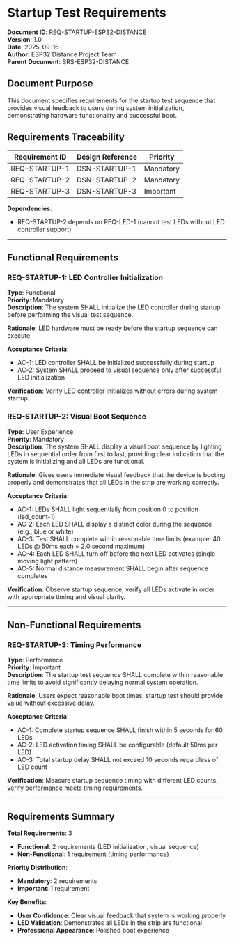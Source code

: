 # Startup Test Requirements

**Document ID**: REQ-STARTUP-ESP32-DISTANCE  
**Version**: 1.0  
**Date**: 2025-09-16  
**Author**: ESP32 Distance Project Team  
**Parent Document**: SRS-ESP32-DISTANCE  

## Document Purpose

This document specifies requirements for the startup test sequence that provides visual feedback to users during system initialization, demonstrating hardware functionality and successful boot.

## Requirements Traceability

| Requirement ID | Design Reference | Priority |
|----------------|------------------|----------|
| REQ-STARTUP-1  | DSN-STARTUP-1    | Mandatory |
| REQ-STARTUP-2  | DSN-STARTUP-2    | Mandatory |
| REQ-STARTUP-3  | DSN-STARTUP-3    | Important |

**Dependencies**:

- REQ-STARTUP-2 depends on REQ-LED-1 (cannot test LEDs without LED controller support)

---

## Functional Requirements

### REQ-STARTUP-1: LED Controller Initialization

**Type**: Functional  
**Priority**: Mandatory  
**Description**: The system SHALL initialize the LED controller during startup before performing the visual test sequence.

**Rationale**: LED hardware must be ready before the startup sequence can execute.

**Acceptance Criteria**:

- AC-1: LED controller SHALL be initialized successfully during startup
- AC-2: System SHALL proceed to visual sequence only after successful LED initialization

**Verification**: Verify LED controller initializes without errors during system startup.

### REQ-STARTUP-2: Visual Boot Sequence

**Type**: User Experience  
**Priority**: Mandatory  
**Description**: The system SHALL display a visual boot sequence by lighting LEDs in sequential order from first to last, providing clear indication that the system is initializing and all LEDs are functional.

**Rationale**: Gives users immediate visual feedback that the device is booting properly and demonstrates that all LEDs in the strip are working correctly.

**Acceptance Criteria**:

- AC-1: LEDs SHALL light sequentially from position 0 to position (led_count-1)
- AC-2: Each LED SHALL display a distinct color during the sequence (e.g., blue or white)
- AC-3: Test SHALL complete within reasonable time limits (example: 40 LEDs @ 50ms each = 2.0 second maximum)
- AC-4: Each LED SHALL turn off before the next LED activates (single moving light pattern)
- AC-5: Normal distance measurement SHALL begin after sequence completes

**Verification**: Observe startup sequence, verify all LEDs activate in order with appropriate timing and visual clarity.

---

## Non-Functional Requirements

### REQ-STARTUP-3: Timing Performance

**Type**: Performance  
**Priority**: Important  
**Description**: The startup test sequence SHALL complete within reasonable time limits to avoid significantly delaying normal system operation.

**Rationale**: Users expect reasonable boot times; startup test should provide value without excessive delay.

**Acceptance Criteria**:

- AC-1: Complete startup sequence SHALL finish within 5 seconds for 60 LEDs
- AC-2: LED activation timing SHALL be configurable (default 50ms per LED)
- AC-3: Total startup delay SHALL not exceed 10 seconds regardless of LED count

**Verification**: Measure startup sequence timing with different LED counts, verify performance meets timing requirements.

---

## Requirements Summary

**Total Requirements**: 3

- **Functional**: 2 requirements (LED initialization, visual sequence)
- **Non-Functional**: 1 requirement (timing performance)

**Priority Distribution**:

- **Mandatory**: 2 requirements
- **Important**: 1 requirement

**Key Benefits**:

- **User Confidence**: Clear visual feedback that system is working properly
- **LED Validation**: Demonstrates all LEDs in the strip are functional
- **Professional Appearance**: Polished boot experience

